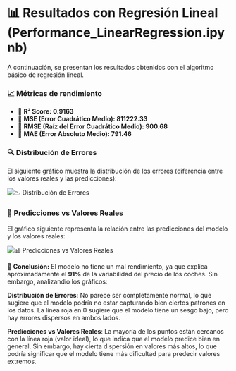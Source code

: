 # 📊 Resultados con Regresión Lineal (Performance_LinearRegression.ipynb)

A continuación, se presentan los resultados obtenidos con el algoritmo básico de regresión lineal.

### 📈 Métricas de rendimiento  
- 🔹 **R² Score: 0.9163**  
- 🔹 **MSE (Error Cuadrático Medio): 811222.33**  
- 🔹 **RMSE (Raíz del Error Cuadrático Medio): 900.68**  
- 🔹 **MAE (Error Absoluto Medio): 791.46**  

### 🔍 Distribución de Errores  
El siguiente gráfico muestra la distribución de los errores (diferencia entre los valores reales y las predicciones):  

![📉 Distribución de Errores](https://github.com/user-attachments/assets/1f8e47a6-e93f-476e-8120-482412995e37)

### 🎯 Predicciones vs Valores Reales  
El gráfico siguiente representa la relación entre las predicciones del modelo y los valores reales:  

![📊 Predicciones vs Valores Reales](https://github.com/user-attachments/assets/7f2e2b2c-ee3c-4383-8fbd-88544272c153)  

📌 **Conclusión:** El modelo no tiene un mal rendimiento, ya que explica aproximadamente el **91%** de la variabilidad del precio de los coches. Sin embargo, analizandio los gráficos:  

**Distribución de Errores**: No parece ser completamente normal, lo que sugiere que el modelo podría no estar capturando bien ciertos patrones en los datos. La línea roja en 0 sugiere que el modelo tiene un sesgo bajo, pero hay errores dispersos en ambos lados.  

**Predicciones vs Valores Reales**: La mayoría de los puntos están cercanos con la línea roja (valor ideal), lo que indica que el modelo predice bien en general. Sin embargo, hay cierta dispersión en valores más altos, lo que podría significar que el modelo tiene más dificultad para predecir valores extremos.   
